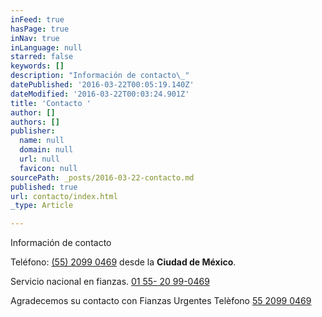 ```yaml
---
inFeed: true
hasPage: true
inNav: true
inLanguage: null
starred: false
keywords: []
description: "Información de contacto\_"
datePublished: '2016-03-22T00:05:19.140Z'
dateModified: '2016-03-22T00:03:24.901Z'
title: 'Contacto '
author: []
authors: []
publisher:
  name: null
  domain: null
  url: null
  favicon: null
sourcePath: _posts/2016-03-22-contacto.md
published: true
url: contacto/index.html
_type: Article

---
```

Información de contacto 

Teléfono: [(55) 2099 0469][0] desde la **Ciudad de México**. 

Servicio nacional en fianzas. [01 55- 20 99-0469
][1]

Agradecemos su contacto con Fianzas Urgentes
Telèfono [55 2099 0469][2]

[0]: tel:20990469
[1]: tel:015520990469
[2]: tel:5520990469